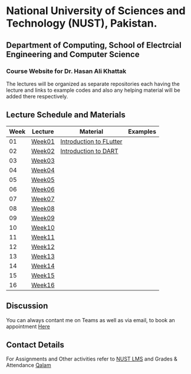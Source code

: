 # National University of Sciences and Technology (NUST), Pakistan.

## Department of Computing, School of Electrcial Engineering and Computer Science

### Course Website for Dr. Hasan Ali Khattak

The lectures will be organized as separate repositories each having the lecture and links to example codes and also any helping material will be added there respectively. 

## Lecture Schedule and Materials

| Week 	| Lecture 	| Material 	| Examples 	|
|------	|---------	|----------	|----------	|
| 01   	| [Week01](https://nust-seecs-hasan.github.io/sp23-mad/week01) | [Introduction to FLutter](https://docs.flutter.dev/get-started/learn-more) |          	|
| 02   	| [Week02](https://nust-seecs-hasan.github.io/sp23-mad/week02) | [Introduction to DART](https://dart.dev/codelabs/dart-cheatsheet)         	|          	|
| 03   	| [Week03](https://nust-seecs-hasan.github.io/sp23-mad/week03) |          	|          	|
| 04   	| [Week04](https://nust-seecs-hasan.github.io/sp23-mad/week04) |          	|          	|
| 05   	| [Week05](https://nust-seecs-hasan.github.io/sp23-mad/week05) |          	|          	|
| 06   	| [Week06](https://nust-seecs-hasan.github.io/sp23-mad/week06) |          	|          	|
| 07   	| [Week07](https://nust-seecs-hasan.github.io/sp23-mad/week07) |          	|          	|
| 08   	| [Week08](https://nust-seecs-hasan.github.io/sp23-mad/week08) |          	|          	|
| 09   	| [Week09](https://nust-seecs-hasan.github.io/sp23-mad/week09) |          	|          	|
| 10   	| [Week10](https://nust-seecs-hasan.github.io/sp23-mad/week10) |          	|          	|
| 11   	| [Week11](https://nust-seecs-hasan.github.io/week11) |          	|          	|
| 12   	| [Week12](https://nust-seecs-hasan.github.io/week12) |          	|          	|
| 13   	| [Week13](https://nust-seecs-hasan.github.io/week13) |          	|          	|
| 14   	| [Week14](https://nust-seecs-hasan.github.io/week14) |          	|          	|
| 15   	| [Week15](https://nust-seecs-hasan.github.io/week15) |          	|          	|
| 16   	| [Week16](https://nust-seecs-hasan.github.io/week16) |          	|          	|

## Discussion

You can always contant me on Teams as well as via email, to book an appointment [Here](https://hasan.khattak.info/calendar)

## Contact Details

For Assignments and Other activities refer to [NUST LMS](https://lms.nust.edu.pk/portal/login/index.php) and Grades & Attendance [Qalam](https://qalam.nust.edu.pk/)
